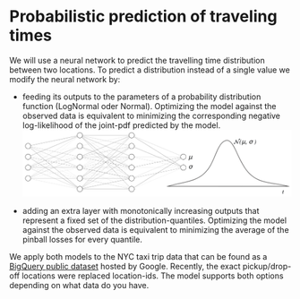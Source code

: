 # Probabilistic prediction of traveling times

We will use a neural network to predict the travelling time distribution between two locations. To predict a distribution instead of a single value we modify the neural network by:

- feeding its outputs to the parameters of a probability distribution function (LogNormal oder Normal). Optimizing the
  model against the observed data is equivalent to minimizing the corresponding negative log-likelihood of the joint-pdf
  predicted by the model.
  ![Architecture](figs/nn_normal.png)

- adding an extra layer with monotonically increasing outputs that represent a fixed set of the distribution-quantiles.
  Optimizing the model against the observed data is equivalent to minimizing the average of the pinball losses for every
  quantile.

We apply both models to the NYC taxi trip data that can be found as a [BigQuery public dataset](https://cloud.google.com/datasets) hosted by Google. Recently, the exact pickup/drop-off locations were replaced location-ids. The model supports both options depending on what data do you have.
